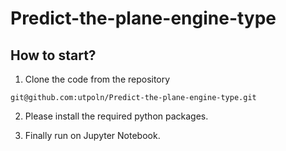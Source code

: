 # Predict-the-plane-engine-type

## How to start?

1. Clone the code from the repository
```
git@github.com:utpoln/Predict-the-plane-engine-type.git
```
2. Please install the required python packages.

3. Finally run on Jupyter Notebook.

